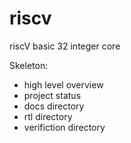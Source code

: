# riscv
riscV basic 32 integer core 

Skeleton:
- high level overview
- project status 
- docs directory
- rtl directory
- verifiction directory
